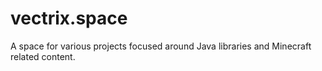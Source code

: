 # vectrix.space

A space for various projects focused around Java libraries and Minecraft related content.